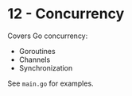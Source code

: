 # 12 - Concurrency

Covers Go concurrency:
- Goroutines
- Channels
- Synchronization

See `main.go` for examples.
